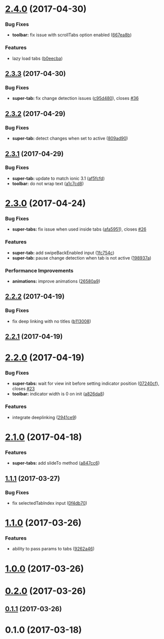 <a name="2.4.0"></a>
# [2.4.0](https://github.com/zyra/ionic2-super-tabs/compare/v2.3.3...v2.4.0) (2017-04-30)


### Bug Fixes

* **toolbar:** fix issue with scrollTabs option enabled ([667ea8b](https://github.com/zyra/ionic2-super-tabs/commit/667ea8b))


### Features

* lazy load tabs ([b0eecba](https://github.com/zyra/ionic2-super-tabs/commit/b0eecba))



<a name="2.3.3"></a>
## [2.3.3](https://github.com/zyra/ionic2-super-tabs/compare/v2.3.2...v2.3.3) (2017-04-30)


### Bug Fixes

* **super-tab:** fix change detection issues ([c95d480](https://github.com/zyra/ionic2-super-tabs/commit/c95d480)), closes [#36](https://github.com/zyra/ionic2-super-tabs/issues/36)



<a name="2.3.2"></a>
## [2.3.2](https://github.com/zyra/ionic2-super-tabs/compare/v2.3.1...v2.3.2) (2017-04-29)


### Bug Fixes

* **super-tab:** detect changes when set to active ([809ad90](https://github.com/zyra/ionic2-super-tabs/commit/809ad90))



<a name="2.3.1"></a>
## [2.3.1](https://github.com/zyra/ionic2-super-tabs/compare/v2.3.0...v2.3.1) (2017-04-29)


### Bug Fixes

* **super-tab:** update to match ionic 3.1 ([af5fcfd](https://github.com/zyra/ionic2-super-tabs/commit/af5fcfd))
* **toolbar:** do not wrap text ([a1c7cd8](https://github.com/zyra/ionic2-super-tabs/commit/a1c7cd8))



<a name="2.3.0"></a>
# [2.3.0](https://github.com/zyra/ionic2-super-tabs/compare/v2.2.2...v2.3.0) (2017-04-24)


### Bug Fixes

* **super-tabs:** fix issue when used inside tabs ([afa5951](https://github.com/zyra/ionic2-super-tabs/commit/afa5951)), closes [#26](https://github.com/zyra/ionic2-super-tabs/issues/26)


### Features

* **super-tab:** add swipeBackEnabled input ([1fc754c](https://github.com/zyra/ionic2-super-tabs/commit/1fc754c))
* **super-tab:** pause change detection when tab is not active ([198937a](https://github.com/zyra/ionic2-super-tabs/commit/198937a))


### Performance Improvements

* **animations:** improve animations ([26580a9](https://github.com/zyra/ionic2-super-tabs/commit/26580a9))



<a name="2.2.2"></a>
## [2.2.2](https://github.com/zyra/ionic2-super-tabs/compare/v2.2.1...v2.2.2) (2017-04-19)


### Bug Fixes

* fix deep linking with no titles ([b113008](https://github.com/zyra/ionic2-super-tabs/commit/b113008))



<a name="2.2.1"></a>
## [2.2.1](https://github.com/zyra/ionic2-super-tabs/compare/v2.2.0...v2.2.1) (2017-04-19)



<a name="2.2.0"></a>
# [2.2.0](https://github.com/zyra/ionic2-super-tabs/compare/v2.1.0...v2.2.0) (2017-04-19)


### Bug Fixes

* **super-tabs:** wait for view init before setting indicator position ([07240cf](https://github.com/zyra/ionic2-super-tabs/commit/07240cf)), closes [#23](https://github.com/zyra/ionic2-super-tabs/issues/23)
* **toolbar:** indicator width is 0 on init ([a826da8](https://github.com/zyra/ionic2-super-tabs/commit/a826da8))


### Features

* integrate deeplinking ([2941ce9](https://github.com/zyra/ionic2-super-tabs/commit/2941ce9))



<a name="2.1.0"></a>
# [2.1.0](https://github.com/zyra/ionic2-super-tabs/compare/v1.1.1...v2.1.0) (2017-04-18)


### Features

* **super-tabs:** add slideTo method ([a847cc6](https://github.com/zyra/ionic2-super-tabs/commit/a847cc6))



<a name="1.1.1"></a>
## [1.1.1](https://github.com/zyra/ionic2-super-tabs/compare/v1.1.0...v1.1.1) (2017-03-27)


### Bug Fixes

* fix selectedTabIndex input ([0f4db70](https://github.com/zyra/ionic2-super-tabs/commit/0f4db70))



<a name="1.1.0"></a>
# [1.1.0](https://github.com/zyra/ionic2-super-tabs/compare/v1.0.0...v1.1.0) (2017-03-26)


### Features

* ability to pass params to tabs ([9262a46](https://github.com/zyra/ionic2-super-tabs/commit/9262a46))



<a name="1.0.0"></a>
# [1.0.0](https://github.com/zyra/ionic2-super-tabs/compare/v0.2.0...v1.0.0) (2017-03-26)



<a name="0.2.0"></a>
# [0.2.0](https://github.com/zyra/ionic2-super-tabs/compare/v0.1.1...v0.2.0) (2017-03-26)



<a name="0.1.1"></a>
## [0.1.1](https://github.com/zyra/ionic2-super-tabs/compare/v0.1.0...v0.1.1) (2017-03-26)



<a name="0.1.0"></a>
# 0.1.0 (2017-03-18)




